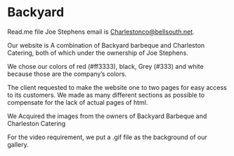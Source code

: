# Backyard
Read.me file
Joe Stephens email is Charlestonco@bellsouth.net.

Our website is A combination of Backyard barbeque and Charleston Catering, both of which under the ownership of Joe Stephens.

We chose our colors of red (#ff3333), black, Grey (#333) and white because those are the company’s colors.

The client requested to make the website one to two pages for easy access to its customers. We made as many different sections as possible to compensate for the lack of actual pages of html.

We Acquired the images from the owners of Backyard Barbeque and Charleston Catering

For the video requirement, we put a .gif file as the background of our gallery.

